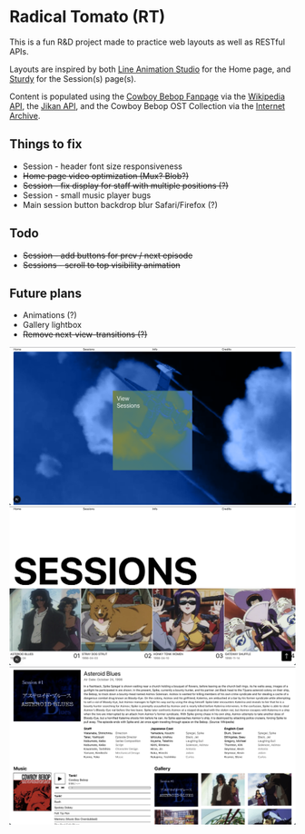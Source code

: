 # Radical Tomato (RT)

This is a fun R&D project made to practice web layouts as well as RESTful APIs.

Layouts are inspired by both [Line Animation Studio](https://thelinestudio.com/work/cowboy-bebop) for the Home page, and [Sturdy](https://sturdy.co/) for the Session(s) page(s).

Content is populated using the [Cowboy Bebop Fanpage](https://cowboybebop.fandom.com/wiki/Main_Page) via the [Wikipedia API](https://www.mediawiki.org/wiki/API:Main_page), the [Jikan API](https://docs.api.jikan.moe/), and the Cowboy Bebop OST Collection via the [Internet Archive](https://archive.org/details/Cowboy-Bebop-OST-Collection).

## Things to fix

- Session - header font size responsiveness
- ~~Home page video optimization (Mux? Blob?)~~
- ~~Session - fix display for staff with multiple positions (?)~~
- Session - small music player bugs
- Main session button backdrop blur Safari/Firefox (?)

## Todo

- ~~Session - add buttons for prev / next episode~~
- ~~Sessions - scroll to top visibility animation~~

## Future plans

- Animations (?)
- Gallery lightbox
- ~~Remove next-view-transitions (?)~~

![RT Home page](public/RT_home.png)
![RT Sessions page](public/RT_sessions.png)
![RT Session page](public/RT_session_ab.png)
